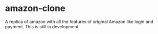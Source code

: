 # amazon-clone
A replica of amazon with all the features of original Amazon like login and payment. This is still in development
